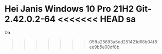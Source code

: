 Hei
Janis
Windows 10 Pro
21H2
Git-2.42.0.2-64
<<<<<<< HEAD
sa
=======
Da
>>>>>>> 05ffa25693a5dd251421d66b04f8ee9b5e00df8b
